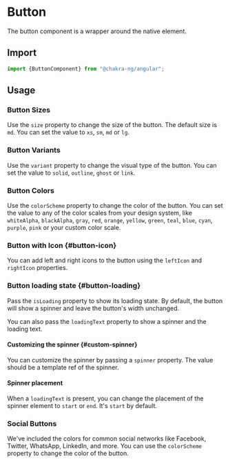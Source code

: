 # Button

The button component is a wrapper around the native element.

## Import

```javascript
import {ButtonComponent} from "@chakra-ng/angular";
```

## Usage

### Button Sizes

Use the `size` property to change the size of the button. The default size is `md`. You can set the value
to `xs`, `sm`, `md` or `lg`.

### Button Variants

Use the `variant` property to change the visual type of the button. You can set the value to `solid`, `outline`, `ghost`
or `link`.

### Button Colors

Use the `colorScheme` property to change the color of the button. You can set the value to any of the color scales from
your design system,
like `whiteAlpha`, `blackAlpha`, `gray`, `red`, `orange`, `yellow`, `green`, `teal`, `blue`, `cyan`, `purple`, `pink` or
your custom color scale.

### Button with Icon {#button-icon}

You can add left and right icons to the button using the `leftIcon` and `rightIcon` properties.

### Button loading state {#button-loading}

Pass the `isLoading` property to show its loading state. By default, the button will show a spinner and leave the
button's width unchanged.

You can also pass the `loadingText` property to show a spinner and the loading text.

#### Customizing the spinner {#custom-spinner}

You can customize the spinner by passing a `spinner` property. The value should be a template ref of the spinner.

#### Spinner placement

When a `loadingText` is present, you can change the placement of the spinner element to `start` or `end`. It's `start`
by default.

### Social Buttons

We've included the colors for common social networks like Facebook, Twitter, WhatsApp, LinkedIn, and more. You can use
the `colorScheme` property to change the color of the button.
